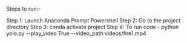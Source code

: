 Steps to run:-

Step 1: Launch Anaconda Prompt Powershell
Step 2: Go to the project directory
Step 3: conda activate project
Step 4: To run code -
             python yolo.py --play_video True --video_path videos/fire1.mp4
